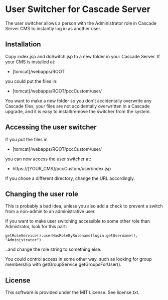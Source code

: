User Switcher for Cascade Server
================================

The user switcher allows a person with the Administrator role in Cascade Server CMS to instantly log in as another user.  

Installation
------------

Copy index.jsp and doSwitch.jsp to a new folder in your Cascade Server.  If your CMS is installed at:
 
* [tomcat]/webapps/ROOT
 
you could put the files in:

* [tomcat]/webapps/ROOT/pccCustom/user/ 

You want to make a new folder so you don't accidentally overwrite any Cascade files, your files are not accidentally overwritten in a Cascade upgrade, and it is easy to install/remove the switcher from the system.

Accessing the user switcher
---------------------------

If you put the files in 

* [tomcat]/webapps/ROOT/pccCustom/user/

you can now access the user switcher at:

* https://[YOUR_CMS]/pccCustom/user/index.jsp

If you chose a different directory, change the URL accordingly.

Changing the user role
----------------------

This is probably a bad idea, unless you also add a check to prevent a switch from a non-admin to an administrative user.

If you want to make user switching accessible to some other role than Admistrator, look for this part:

```
getRoleService().userHasRoleByRolename(login.getUsername(), "Administrator")
```

..and change the role string to something else.  

You could control access in some other way, such as looking for group membership with getGroupService.getGroupsForUser().  

License
-------

This software is provided under the MIT License.  See license.txt.




